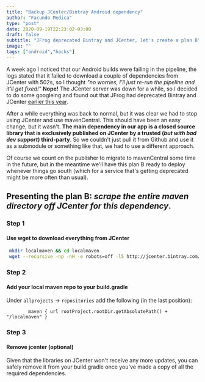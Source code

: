 ```yaml
---
title: "Backup JCenter/Bintray Android dependency"
author: "Facundo Medica"
type: "post"
date: 2020-09-19T22:23:02-03:00
draft: false
subtitle: "JFrog deprecated Bintray and JCenter, let's create a plan B"
image: ""
tags: ["android","hacks"]
---
```


A week ago I noticed that our Android builds were failing in the pipeline, the logs stated that it failed to download a couple of dependencies from JCenter with 502s, so I thought _"no worries, I'll just re-run the pipeline and it'll get fixed!"_ **Nope!** The JCenter server was down for a while, so I decided to do some googleing and found out that JFrog had deprecated Bintray and JCenter [earlier this year](https://blog.gradle.org/jcenter-shutdown).


After a while everything was back to normal, but it was clear we had to stop using JCenter and use mavenCentral. This should have been an easy change, but it wasn't. **The main dependency in our app is a closed source library that is exclusively published on JCenter by a trusted (_but with bad dev support_) third-party**. So we couldn't just pull it from Github and use it as a submodule or something like that, we had to use a different approach.

Of course we count on the publisher to migrate to mavenCentral some time in the future, but in the meantime we'll have this plan B ready to deploy whenever things go south (which for a service that's getting deprecated might be more often than usual).

## Presenting the plan B: _scrape the entire maven directory off JCenter for this dependency_.

### Step 1
#### Use wget to download everything from JCenter

```bash
 mkdir localmaven && cd localmaven
 wget --recursive -np -nH -e robots=off -l5 http://jcenter.bintray.com/com/thevendorname/
```

### Step 2
#### Add your local maven repo to your build.gradle

Under `allprojects` -> `repositories` add the following (in the last position):

```
        maven { url rootProject.rootDir.getAbsolutePath() + "/localmaven" }
```

### Step 3
#### Remove jcenter (optional)

Given that the libraries on JCenter won't receive any more updates, you can safely remove it from your build.gradle once you've made a copy of all the required dependencies.


